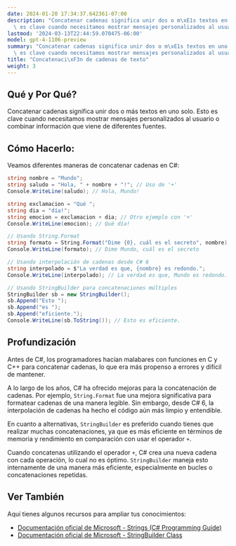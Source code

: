 ```yaml
---
date: 2024-01-20 17:34:37.642361-07:00
description: "Concatenar cadenas significa unir dos o m\xE1s textos en uno solo. Esto\
  \ es clave cuando necesitamos mostrar mensajes personalizados al usuario o combinar\u2026"
lastmod: '2024-03-13T22:44:59.070475-06:00'
model: gpt-4-1106-preview
summary: "Concatenar cadenas significa unir dos o m\xE1s textos en uno solo. Esto\
  \ es clave cuando necesitamos mostrar mensajes personalizados al usuario o combinar\u2026"
title: "Concatenaci\xF3n de cadenas de texto"
weight: 3
---
```


## Qué y Por Qué?
Concatenar cadenas significa unir dos o más textos en uno solo. Esto es clave cuando necesitamos mostrar mensajes personalizados al usuario o combinar información que viene de diferentes fuentes.

## Cómo Hacerlo:
Veamos diferentes maneras de concatenar cadenas en C#:

```C#
string nombre = "Mundo";
string saludo = "Hola, " + nombre + "!"; // Uso de '+'
Console.WriteLine(saludo); // Hola, Mundo!

string exclamacion = "Qué ";
string dia = "día!";
string emocion = exclamacion + dia; // Otro ejemplo con '+'
Console.WriteLine(emocion); // Qué día!

// Usando String.Format
string formato = String.Format("Dime {0}, cuál es el secreto", nombre);
Console.WriteLine(formato); // Dime Mundo, cuál es el secreto

// Usando interpolación de cadenas desde C# 6
string interpolado = $"La verdad es que, {nombre} es redondo.";
Console.WriteLine(interpolado); // La verdad es que, Mundo es redondo.

// Usando StringBuilder para concatenaciones múltiples
StringBuilder sb = new StringBuilder();
sb.Append("Esto ");
sb.Append("es ");
sb.Append("eficiente.");
Console.WriteLine(sb.ToString()); // Esto es eficiente.
```

## Profundización
Antes de C#, los programadores hacían malabares con funciones en C y C++ para concatenar cadenas, lo que era más propenso a errores y difícil de mantener. 

A lo largo de los años, C# ha ofrecido mejoras para la concatenación de cadenas. Por ejemplo, `String.Format` fue una mejora significativa para formatear cadenas de una manera legible. Sin embargo, desde C# 6, la interpolación de cadenas ha hecho el código aún más limpio y entendible.

En cuanto a alternativas, `StringBuilder` es preferido cuando tienes que realizar muchas concatenaciones, ya que es más eficiente en términos de memoria y rendimiento en comparación con usar el operador `+`.

Cuando concatenas utilizando el operador `+`, C# crea una nueva cadena con cada operación, lo cual no es óptimo. `StringBuilder` maneja esto internamente de una manera más eficiente, especialmente en bucles o concatenaciones repetidas.

## Ver También
Aquí tienes algunos recursos para ampliar tus conocimientos:

- [Documentación oficial de Microsoft - Strings (C# Programming Guide)](https://docs.microsoft.com/en-us/dotnet/csharp/programming-guide/strings/)
- [Documentación oficial de Microsoft - StringBuilder Class](https://docs.microsoft.com/en-us/dotnet/api/system.text.stringbuilder?view=net-6.0)
